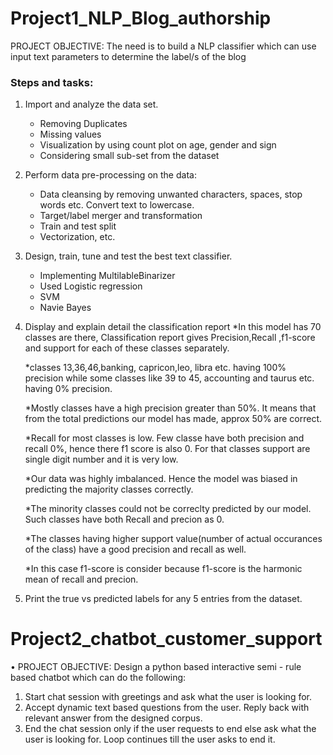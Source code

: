 # Project1_NLP_Blog_authorship

PROJECT OBJECTIVE: The need is to build a NLP classifier which can use input text parameters to determine the label/s of the blog
### Steps and tasks: 
1. Import and analyze the data set.
   * Removing Duplicates
   * Missing values
   * Visualization by using count plot on age, gender and sign
   * Considering small sub-set from the dataset


2. Perform data pre-processing on the data: 
   * Data cleansing by removing unwanted characters, spaces, stop words etc. Convert text to lowercase. 
   * Target/label merger and transformation
   * Train and test split
   * Vectorization, etc. 

3. Design, train, tune and test the best text classifier.
   * Implementing MultilableBinarizer
   * Used Logistic regression
   * SVM
   * Navie Bayes 

4. Display and explain detail the classification report
   *In this model has 70 classes are there, Classification report gives Precision,Recall ,f1-score and support for each of these classes separately.

   *classes 13,36,46,banking, capricon,leo, libra etc. having 100% precision while some classes like 39 to 45, accounting and taurus etc. having 0% precision.

   *Mostly classes have a high precision greater than 50%. It means that from the total predictions our model has made, approx 50% are correct.

   *Recall for most classes is low. Few classe have both precision and recall 0%, hence there f1 score is also 0. For that classes support are single digit number and     it is very low.

   *Our data was highly imbalanced. Hence the model was biased in predicting the majority classes correctly.

   *The minority classes could not be correclty predicted by our model. Such classes have both Recall and precion as 0.

   *The classes having higher support value(number of actual occurances of the class) have a good precision and recall as well.

   *In this case f1-score is consider because f1-score is the harmonic mean of recall and precion.
  
5. Print the true vs predicted labels for any 5 entries from the dataset.



# Project2_chatbot_customer_support

• PROJECT OBJECTIVE: Design a python based interactive semi - rule based chatbot which can do the following:
1. Start chat session with greetings and ask what the user is looking for. 
2. Accept dynamic text based questions from the user. Reply back with relevant answer from the designed corpus. 
3. End the chat session only if the user requests to end else ask what the user is looking for. Loop continues till the user asks to end it. 

